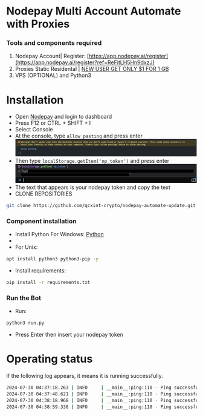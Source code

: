 # Nodepay Multi Account Automate with Proxies
### Tools and components required
1. Nodepay Account| Register: [https://app.nodepay.ai/register](https://app.nodepay.ai/register?ref=ReFitLH5Hn9dxzJ)
2. Proxies Static Residental | [NEW USER GET ONLY $1 FOR 1 GB](https://proxyscrape.com/?ref=zwfmmtc)
3. VPS (OPTIONAL) and Python3
# Installation
- Open [Nodepay](https://app.nodepay.ai/register?ref=ReFitLH5Hn9dxzJ) and login to dashboard
- Press F12 or CTRL + SHIFT + I
- Select Console
- At the console, type ```allow pasting``` and press enter
![0001](https://github.com/im-hanzou/getgrass_bot/blob/main/pasting.JPG)
- Then type ``localStorage.getItem('np_token')`` and press enter
![0002](https://github.com/im-hanzou/getgrass_bot/blob/main/nodepaytoken.png)
- The text that appears is your nodepay token and copy the text
- CLONE REPOSITORIES
```bash
git clone https://github.com/qcxint-crypto/nodepay-automate-update.git
```
### Component installation
- Install Python For Windows: [Python](https://www.python.org/ftp/python/3.13.0/python-3.13.0-amd64.exe)
- 
- For Unix:
```bash
apt install python3 python3-pip -y
```
- Install requirements: 
```bash
pip install -r requirements.txt
```
### Run the Bot
- Run:
```bash
python3 run.py
```
- Press Enter then insert your nodepay token
# Operating status
If the following log appears, it means it is running successfully.
```bash
2024-07-30 04:37:18.263 | INFO     | __main__:ping:110 - Ping successful: {'success': True, 'code': 0, 'msg': 'Success', 'data': {'ip_score': 88}}
2024-07-30 04:37:48.621 | INFO     | __main__:ping:110 - Ping successful: {'success': True, 'code': 0, 'msg': 'Success', 'data': {'ip_score': 90}}
2024-07-30 04:38:18.968 | INFO     | __main__:ping:110 - Ping successful: {'success': True, 'code': 0, 'msg': 'Success', 'data': {'ip_score': 94}}
2024-07-30 04:38:59.338 | INFO     | __main__:ping:110 - Ping successful: {'success': True, 'code': 0, 'msg': 'Success', 'data': {'ip_score': 98}}
```
